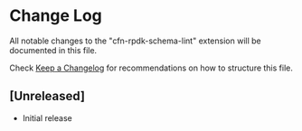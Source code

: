 # Change Log

All notable changes to the "cfn-rpdk-schema-lint" extension will be documented in this file.

Check [Keep a Changelog](http://keepachangelog.com/) for recommendations on how to structure this file.

## [Unreleased]

- Initial release